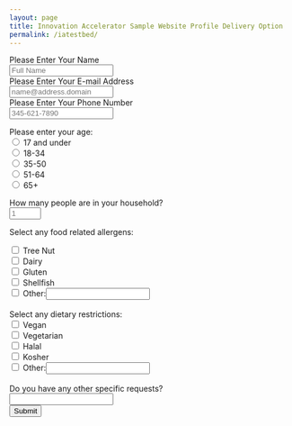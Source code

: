 ```yaml
---
layout: page
title: Innovation Accelerator Sample Website Profile Delivery Option
permalink: /iatestbed/
---
```



<form action="https://getform.io/f/f32246bf-48a3-44b4-9ab5-94db91f9f839" method="POST">

  <label for="name">Please Enter Your Name</label><br>
  <input type="text" name="name" id="name" placeholder="Full Name" required><br>
  <label for="email">Please Enter Your E-mail Address</label><br>
  <input type="email" name="email" id="email" placeholder="name@address.domain" required><br>
  <label for="phone">Please Enter Your Phone Number</label><br>
  <input type="tel" id="phone" name="phone" pattern="[0-9]{3}-[0-9]{3}-[0-9]{4}" placeholder="345-621-7890"><br>
  
  Please enter your age: <br>
  <input type="radio" id="17-" name="age" value="17 and under">
  <label for="17-">17 and under</label><br>
  <input type="radio" id="1834" name="age" value="18-34">
  <label for="1834">18-34</label><br>
  <input type="radio" id="3550" name="age" value="35-50">
  <label for="3550">35-50</label><br>
  <input type="radio" id="5164" name="age" value="51-64">
  <label for="5164">51-64</label><br>
  <input type="radio" id="65" name="age" value="65+">
  <label for="65">65+</label><br>
  
  <label for="numpeople">How many people are in your household?</label><br>
  <input type="number" id="numpeople" name="numpeople" min="1" max="25" placeholder="1" required><br>
  
  
  Select any food related allergens:<br>
  <div>
  <input type="checkbox" id="nut" name="allergy[]" value="Tree Nut"
         >
  <label for="nut">Tree Nut</label>
</div>
  
  <div>
  <input type="checkbox" id="dairy" name="allergy[]" value="Dairy"
         >
  <label for="dairy">Dairy</label>
</div>
  
<div>
  <input type="checkbox" id="gluten" name="allergy[]" value="Gluten">
  <label for="gluten">Gluten</label>
</div>
  
  <div>
  <input type="checkbox" id="shellfish" name="allergy[]" value="Shellfish"
         >
  <label for="shellfish">Shellfish</label>
</div>
  
  <div>
  <input type="checkbox" id="other-allergy" name="other-allergy"
         >
  <label for="other-allergy">Other:</label><input type="text" id="allergy[]" name="other-desc-allergy">
</div>
  
  <br>
  Select any dietary restrictions:<br>
  <div>
  <input type="checkbox" id="vegan" name="restr[]" value="Vegan"
         >
  <label for="vegan">Vegan</label>
</div>
  
  <div>
  <input type="checkbox" id="vegetarian" name="restr[]" value="Vegetarian"
         >
  <label for="vegetarian">Vegetarian</label>
</div>
  
<div>
  <input type="checkbox" id="halal" name="restr[]" value="Halal">
  <label for="halal">Halal</label>
</div>
  
  <div>
  <input type="checkbox" id="kosher" name="restr[]" value="Kosher"
         >
  <label for="kosher">Kosher</label>
</div>
  
  <div>
  <input type="checkbox" id="other-rest" name="other-rest"
         >
  <label for="other-rest">Other:</label><input type="text" id="restr[]" name="other-desc-rest">
</div>
  
  <br>
  <label for="last-requests">Do you have any other specific requests?</label><br>
  <input type="text" id="last-requests" name="last-requests"><br>
  <button type="submit">Submit</button>

</form>
        
